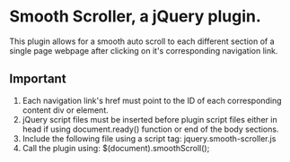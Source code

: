 # Smooth Scroller, a jQuery plugin.

This plugin allows for a smooth auto scroll to each different section of a single page webpage after clicking on it's corresponding navigation link.

## Important

1. Each navigation link's href must point to the ID of each corresponding content div or element.
2. jQuery script files must be inserted before plugin script files either in head if using document.ready() function or end of the body sections.
3. Include the following file using a script tag:  jquery.smooth-scroller.js
4. Call the plugin using: $(document).smoothScroll();
